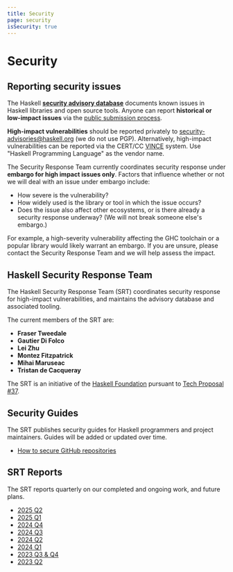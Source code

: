 ```yaml
---
title: Security
page: security
isSecurity: true
---
```


# Security

## Reporting security issues

The Haskell [**security advisory database**][advisory-db] documents
known issues in Haskell libraries and open source tools.  Anyone can
report **historical or low-impact issues** via the [public
submission process].

[advisory-db]: https://github.com/haskell/security-advisories
[public submission process]: https://github.com/haskell/security-advisories/blob/main/CONTRIBUTING.md

**High-impact vulnerabilities** should be reported privately to
[security-advisories@haskell.org](mailto:security-advisories@haskell.org)
(we do not use PGP).  Alternatively, high-impact vulnerabilities can
be reported via the CERT/CC [VINCE] system.  Use "Haskell
Programming Language" as the vendor name.

[VINCE]: https://kb.cert.org/vince/

The Security Response Team currently coordinates security response
under **embargo for high impact issues only**.  Factors that
influence whether or not we will deal with an issue under embargo
include:

- How severe is the vulnerability?
- How widely used is the library or tool in which the issue occurs?
- Does the issue also affect other ecosystems, or is there already a
  security response underway?  (We will not break someone else's
  embargo.)

For example, a high-severity vulnerability affecting the GHC
toolchain or a popular library would likely warrant an embargo.  If
you are unsure, please contact the Security Response Team and we
will help assess the impact.


## Haskell Security Response Team

The Haskell Security Response Team (SRT) coordinates security
response for high-impact vulnerabilities, and maintains the advisory
database and associated tooling.

The current members of the SRT are:

* **Fraser Tweedale**
* **Gautier Di Folco**
* **Lei Zhu**
* **Montez Fitzpatrick**
* **Mihai Maruseac**
* **Tristan de Cacqueray**

The SRT is an initiative of the [Haskell Foundation] pursuant to
[Tech Proposal #37][hf-tp-37].

[Haskell Foundation]: https://haskell.foundation/
[hf-tp-37]: https://github.com/haskellfoundation/tech-proposals/blob/main/proposals/accepted/037-advisory-db.md

## Security Guides

The SRT publishes security guides for Haskell programmers and
project maintainers.  Guides will be added or updated over time.

*  [How to secure GitHub repositories](https://github.com/haskell/security-advisories/blob/main/guides/github.md)

## SRT Reports

The SRT reports quarterly on our completed and ongoing work, and
future plans.

* [2025 Q2](https://github.com/haskell/security-advisories/blob/main/reports/2025-07-13-Q2-report.md)
* [2025 Q1](https://github.com/haskell/security-advisories/blob/main/reports/2025-04-04-Q1-report.md)
* [2024 Q4](https://github.com/haskell/security-advisories/blob/main/reports/2025-02-06-Q4-report.md)
* [2024 Q3](https://github.com/haskell/security-advisories/blob/main/reports/2024-11-14-Q3-report.md)
* [2024 Q2](https://github.com/haskell/security-advisories/blob/main/reports/2024-07-18-Q2-report.md)
* [2024 Q1](https://github.com/haskell/security-advisories/blob/main/reports/2024-04-08-Q1-report.md)
* [2023 Q3 & Q4](https://github.com/haskell/security-advisories/blob/main/reports/2024-01-10-half-year-report.md)
* [2023 Q2](https://github.com/haskell/security-advisories/blob/main/reports/2023-07-10-ann-q2-report.md)
